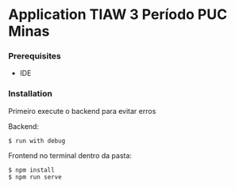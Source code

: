 # Application TIAW 3 Período PUC Minas

### Prerequisites

* IDE

### Installation

Primeiro execute o backend para evitar erros

Backend:

```
$ run with debug
```

Frontend no terminal dentro da pasta:

```
$ npm install
$ npm run serve
```
